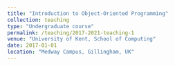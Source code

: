 ```yaml
---
title: "Introduction to Object-Oriented Programming"
collection: teaching
type: "Undergraduate course"
permalink: /teaching/2017-2021-teaching-1
venue: "University of Kent, School of Computing"
date: 2017-01-01
location: "Medway Campus, Gillingham, UK"
---
```

